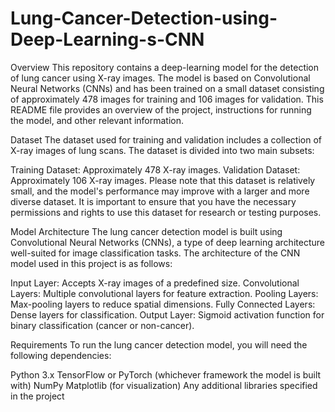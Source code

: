 # Lung-Cancer-Detection-using-Deep-Learning-s-CNN
Overview
This repository contains a deep-learning model for the detection of lung cancer using X-ray images. The model is based on Convolutional Neural Networks (CNNs) and has been trained on a small dataset consisting of approximately 478 images for training and 106 images for validation. This README file provides an overview of the project, instructions for running the model, and other relevant information.

Dataset
The dataset used for training and validation includes a collection of X-ray images of lung scans. The dataset is divided into two main subsets:

Training Dataset: Approximately 478 X-ray images.
Validation Dataset: Approximately 106 X-ray images.
Please note that this dataset is relatively small, and the model's performance may improve with a larger and more diverse dataset. It is important to ensure that you have the necessary permissions and rights to use this dataset for research or testing purposes.

Model Architecture
The lung cancer detection model is built using Convolutional Neural Networks (CNNs), a type of deep learning architecture well-suited for image classification tasks. The architecture of the CNN model used in this project is as follows:

Input Layer: Accepts X-ray images of a predefined size.
Convolutional Layers: Multiple convolutional layers for feature extraction.
Pooling Layers: Max-pooling layers to reduce spatial dimensions.
Fully Connected Layers: Dense layers for classification.
Output Layer: Sigmoid activation function for binary classification (cancer or non-cancer).

Requirements
To run the lung cancer detection model, you will need the following dependencies:

Python 3.x
TensorFlow or PyTorch (whichever framework the model is built with)
NumPy
Matplotlib (for visualization)
Any additional libraries specified in the project

